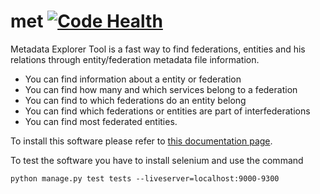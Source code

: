 met [![Code Health](https://landscape.io/github/biancini/met/master/landscape.svg?style=flat)](https://landscape.io/github/biancini/met/master)
===

Metadata Explorer Tool is a fast way to find federations, entities and his relations through entity/federation metadata file information.

* You can find information about a entity or federation
* You can find how many and which services belong to a federation
* You can find to which federations do an entity belong
* You can find which federations or entities are part of interfederations
* You can find most federated entities.

To install this software please refer to [this documentation page](doc/source/install.rst).

To test the software you have to install selenium and use the command
```
python manage.py test tests --liveserver=localhost:9000-9300
```
